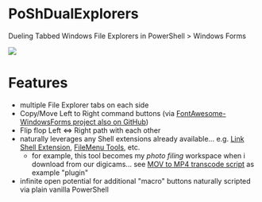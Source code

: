 # PoShDualExplorers
Dueling Tabbed Windows File Explorers in PowerShell > Windows Forms

![](https://1.bp.blogspot.com/-6g-Qt9mZPP8/Vx6LzJUMiMI/AAAAAAAAUAU/lrnjzdHq-JQ-LfHTFMUdHK1FlgGk3dD9wCLcB/s1600/Snap7.jpg)

# Features
* multiple File Explorer tabs on each side
* Copy/Move Left to Right command buttons (via [FontAwesome-WindowsForms project also on GitHub](https://github.com/denwilliams/FontAwesome-WindowsForms))
* Flip flop Left <=> Right path with each other
* naturally leverages any Shell extensions already available... e.g. [Link Shell Extension](http://schinagl.priv.at/nt/hardlinkshellext/linkshellextension.html), [FileMenu Tools](http://www.lopesoft.com/en/filemenutools), etc.
	* for example, this tool becomes my *photo filing* workspace when i download from our digicams... see [MOV to MP4 transcode script](http://www.beejblog.com/2015/11/transcode-iphone-mov-to-mp4-handbrake.html) as example "plugin"  
* infinite open potential for additional "macro" buttons naturally scripted via plain vanilla PowerShell
